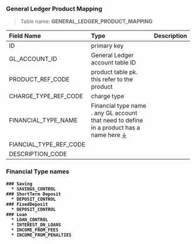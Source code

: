### General Ledger Product Mapping


> Table name: <B>GENERAL_LEDGER_PRODUCT_MAPPING<B>

|  Field Name  | Type | Description|
| :------------ | :------------ |:------------ |
| ID  |   primary key| |
| GL_ACCOUNT_ID  |  General Ledger account table ID | |
| PRODUCT_REF_CODE  |  product table pk. this refer to the product | |
| CHARGE_TYPE_REF_CODE  | charge type   | |
| FINANCIAL_TYPE_NAME  | Financial type name .  any GL account that need to define in a product has a name here [↓](#FINANCIAL_TYPE_NAME) | |
| FIANCIAL_TYPE_REF_CODE  |   | |
| DESCRIPTION_CODE  |   | |


  
   ### <a name="FINANCIAL_TYPE_NAME">Financial Type names</a> 
    ### Saving
      * SAVINGS_CONTROL
    ### ShortTerm Deposit
      * DEPOSIT_CONTROL  
    ### FixedDeposit
      * DEPOSIT_CONTROL
    ### Loan 
      * LOAN_CONTROL
      * INTEREST_ON_LOANS
      * INCOME_FROM_FEES 
      * INCOME_FROM_PENALTIES
  
  
